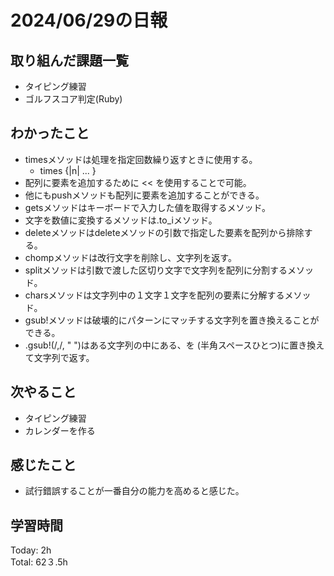 # 2024/06/29の日報
## 取り組んだ課題一覧
* タイピング練習
* ゴルフスコア判定(Ruby)
## わかったこと
* timesメソッドは処理を指定回数繰り返すときに使用する。
  * times {|n| ... }
*  配列に要素を追加するために << を使用することで可能。
  *  他にもpushメソッドも配列に要素を追加することができる。
* getsメソッドはキーボードで入力した値を取得するメソッド。
* 文字を数値に変換するメソッドは.to_iメソッド。
* deleteメソッドはdeleteメソッドの引数で指定した要素を配列から排除する。
* chompメソッドは改行文字を削除し、文字列を返す。
* splitメソッドは引数で渡した区切り文字で文字列を配列に分割するメソッド。
* charsメソッドは文字列中の１文字１文字を配列の要素に分解するメソッド。
* gsub!メソッドは破壊的にパターンにマッチする文字列を置き換えることができる。
 * .gsub!(/,/, " ")はある文字列の中にある、を (半角スペースひとつ)に置き換えて文字列で返す。
## 次やること
* タイピング練習
* カレンダーを作る
## 感じたこと
* 試行錯誤することが一番自分の能力を高めると感じた。
## 学習時間
Today: 2h<br>
Total: 62３.5h
